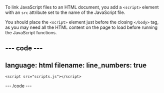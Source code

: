 To link JavaScript files to an HTML document, you add a `<script>` element with an `src` attribute set to the name of the JavaScript file.

You should place the `<script>` element just before the closing `</body>` tag, as you may need all the HTML content on the page to load before running the JavaScript functions.

--- code ---
---
language: html
filename: 
line_numbers: true
---

  <body>
    <!-- HTML content -->
    
    <script src="scripts.js"></script>
  </body>

--- /code ---
